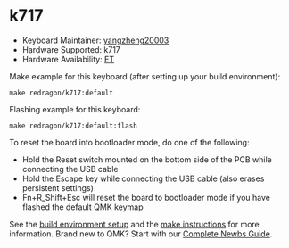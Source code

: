 # k717

* Keyboard Maintainer: [yangzheng20003 ](https://github.com/yangzheng20003 )
* Hardware Supported: k717
* Hardware Availability: [ET](https://www.redragonzone.com/)

Make example for this keyboard (after setting up your build environment):

    make redragon/k717:default
        
Flashing example for this keyboard:

    make redragon/k717:default:flash

To reset the board into bootloader mode, do one of the following:

* Hold the Reset switch mounted on the bottom side of the PCB while connecting the USB cable
* Hold the Escape key while connecting the USB cable (also erases persistent settings)
* Fn+R_Shift+Esc will reset the board to bootloader mode if you have flashed the default QMK keymap

See the [build environment setup](https://docs.qmk.fm/#/getting_started_build_tools) and the [make instructions](https://docs.qmk.fm/#/getting_started_make_guide) for more information. Brand new to QMK? Start with our [Complete Newbs Guide](https://docs.qmk.fm/#/newbs).
